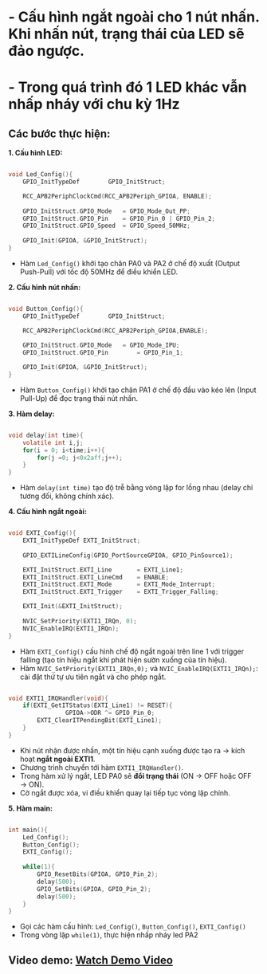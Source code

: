 # - Cấu hình ngắt ngoài cho 1 nút nhấn. Khi nhấn nút, trạng thái của LED sẽ đảo ngược. 
# - Trong quá trình đó 1 LED khác vẫn nhấp nháy với chu kỳ 1Hz

## Các bước thực hiện:

**1. Cấu hình LED:**
```c

void Led_Config(){
	GPIO_InitTypeDef 		GPIO_InitStruct;

	RCC_APB2PeriphClockCmd(RCC_APB2Periph_GPIOA, ENABLE);
	
	GPIO_InitStruct.GPIO_Mode   = GPIO_Mode_Out_PP;
	GPIO_InitStruct.GPIO_Pin    = GPIO_Pin_0 | GPIO_Pin_2;
	GPIO_InitStruct.GPIO_Speed  = GPIO_Speed_50MHz;
	
	GPIO_Init(GPIOA, &GPIO_InitStruct);
}

```
   - Hàm `Led_Config()` khởi tạo chân PA0 và PA2 ở chế độ xuất (Output Push-Pull) với tốc độ 50MHz để điều khiển LED.


**2. Cấu hình nút nhấn:**
```c

void Button_Config(){
	GPIO_InitTypeDef 		GPIO_InitStruct;

	RCC_APB2PeriphClockCmd(RCC_APB2Periph_GPIOA,ENABLE);
	
	GPIO_InitStruct.GPIO_Mode 	= GPIO_Mode_IPU;
	GPIO_InitStruct.GPIO_Pin 		= GPIO_Pin_1;

	GPIO_Init(GPIOA, &GPIO_InitStruct);
}

```
   - Hàm `Button_Config()` khởi tạo chân PA1 ở chế độ đầu vào kéo lên (Input Pull-Up) để đọc trạng thái nút nhấn.


**3. Hàm delay:**
```c

void delay(int time){
	volatile int i,j;
	for(i = 0; i<time;i++){
		for(j =0; j<0x2aff;j++);
	}
}

```

   - Hàm `delay(int time)` tạo độ trễ bằng vòng lặp for lồng nhau (delay chỉ tương đối, không chính xác).

**4. Cấu hình ngắt ngoài:**
```c

void EXTI_Config(){
	EXTI_InitTypeDef EXTI_InitStruct;
	
	GPIO_EXTILineConfig(GPIO_PortSourceGPIOA, GPIO_PinSource1);  

	EXTI_InitStruct.EXTI_Line 		= EXTI_Line1;
	EXTI_InitStruct.EXTI_LineCmd 	= ENABLE;
	EXTI_InitStruct.EXTI_Mode 		= EXTI_Mode_Interrupt;
	EXTI_InitStruct.EXTI_Trigger 	= EXTI_Trigger_Falling;  

	EXTI_Init(&EXTI_InitStruct);
	
	NVIC_SetPriority(EXTI1_IRQn, 0);
	NVIC_EnableIRQ(EXTI1_IRQn);
}

```
   - Hàm `EXTI_Config()` cấu hình chế độ ngắt ngoài trên line 1 với trigger falling (tạo tín hiệu ngắt khi phát hiện sườn xuống của tín hiệu).
   - Hàm `NVIC_SetPriority(EXTI1_IRQn,0);` và `NVIC_EnableIRQ(EXTI1_IRQn);`: cài đặt thứ tự ưu tiên ngắt và cho phép ngắt.


```c

void EXTI1_IRQHandler(void){
    if(EXTI_GetITStatus(EXTI_Line1) != RESET){
				GPIOA->ODR ^= GPIO_Pin_0;    
        EXTI_ClearITPendingBit(EXTI_Line1); 
    }
}

```
   - Khi nút nhận được nhấn, một tín hiệu cạnh xuống được tạo ra → kích hoạt **ngắt ngoài EXTI1**.
   - Chương trình chuyển tới hàm `EXTI1_IRQHandler()`.
   - Trong hàm xử lý ngắt, LED PA0 sẽ **đổi trạng thái** (ON → OFF hoặc OFF → ON).
   - Cờ ngắt được xóa, vi điều khiển quay lại tiếp tục vòng lặp chính.

**5. Hàm main:**
```c

int main(){
	Led_Config();
	Button_Config();
	EXTI_Config();
	
	while(1){
		GPIO_ResetBits(GPIOA, GPIO_Pin_2);
		delay(500);
		GPIO_SetBits(GPIOA, GPIO_Pin_2);
		delay(500);
	}
}

```
   - Gọi các hàm cấu hình: `Led_Config()`, `Button_Config()`, `EXTI_Config()`
   - Trong vòng lặp `while(1)`, thực hiện nhấp nháy led PA2

## **Video demo: [Watch Demo Video](https://drive.google.com/file/d/1TjXb-lyYYNlh3eN73ybeD6RB5MCCDlpk/view?usp=drive_link)**
